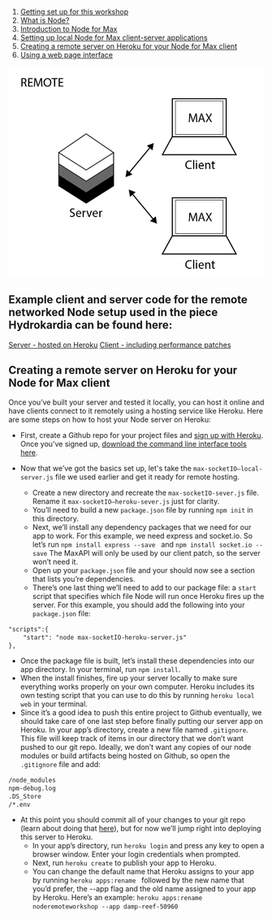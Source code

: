 1. [Getting set up for this workshop](index.md)
2. [What is Node?](2what-is-node.md)
3. [Introduction to Node for Max](3intro-to-node4max.md)
4. [Setting up local Node for Max client-server applications](4local-example.md)
5. [Creating a remote server on Heroku for your Node for Max client](5remote-example.md)
6. [Using a web page interface](6web-interface-example.md)

![remote server web](/images/Remote@2x.png)

## Example client and server code for the remote networked Node setup used in the piece Hydrokardia can be found here:
[Server - hosted on Heroku](https://github.com/ersheff/hydrokardia-server)
[Client - including performance patches](https://github.com/ersheff/interdependent-series/tree/master/Hydrokardia)

## Creating a remote server on Heroku for your Node for Max client
Once you’ve built your server and tested it locally, you can host it online and have clients connect to it remotely using a hosting service like Heroku. Here are some steps on how to host your Node server on Heroku:

* First, create a Github repo for your project files and [sign up with Heroku](https://signup.heroku.com/). Once you’ve signed up, [download the command line interface tools here](https://devcenter.heroku.com/articles/heroku-cli#download-and-install).

* Now that we’ve got the basics set up, let's take the `max-socketIO—local-server.js` file we used earlier and get it ready for remote hosting. 
	* Create a new directory and recreate the `max-socketIO-sever.js` file. Rename it `max-socketIO—heroku-sever.js` just for clarity.
	* You’ll need to build a new `package.json` file by running  `npm init`  in this directory.
	* Next, we’ll install any dependency packages that we need for our app to work. For this example, we need express and socket.io. So let’s run `npm install express --save `  and `npm install socket.io --save`   The MaxAPI will only be used by our client patch, so the server won’t need it.
	* Open up your `package.json` file and your should now see a section that lists you’re dependencies. 
	* There’s one last thing we’ll need to add to our package file: a  `start` script that specifies which file Node will run once Heroku fires up the server. For this example, you should add the following into your `package.json` file:
```
"scripts":{
	"start": "node max-socketIO-heroku-server.js"
},	
```
* Once the package file is built, let’s install these dependencies into our app directory. In your terminal, run `npm install`.
* When the install finishes, fire up your server locally to make sure everything works properly on your own computer.  Heroku includes its own testing script that you can use to do this by running `heroku local web` in your terminal.
* Since it’s a good idea to push this entire project to Github eventually, we should take care of one last step before finally putting our server app on Heroku. In your app’s directory, create a new file named `.gitignore`. This file will keep track of items in our directory that we don’t want pushed to our git repo. Ideally, we don’t want any copies of our node modules or build artifacts being hosted on Github, so open the `.gitignore` file and add:
```
/node_modules
npm-debug.log
.DS_Store
/*.env
```
* At this point you should commit all of your changes to your git repo (learn about doing that [here](https://help.github.com/en/github/importing-your-projects-to-github/adding-an-existing-project-to-github-using-the-command-line)), but for now we’ll jump right into deploying this server to Heroku.
	* In your app’s directory,  run `heroku login` and  press any key to open a browser window. Enter your login credentials when prompted.
	* Next, run `heroku create`  to publish your app to Heroku. 
	* You can change the default name that Heroku assigns to your app by running `heroku apps:rename ` followed by the new name that you’d prefer, the --app flag and the old name assigned to your app by Heroku. Here’s an example:
	`heroku apps:rename noderemoteworkshop --app damp-reef-50960`

